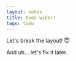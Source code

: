 ```yaml
---
layout: notes
title: Even wider!
tags: todo
---
```


Let's break the layout! 😇

And uh... let's fix it later.